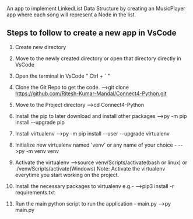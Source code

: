 An app to implement LinkedList Data Structure by creating an MusicPlayer app where each song will represent a Node in the list.


## Steps to follow to create a new app in VsCode ##

1. Create new directory

2. Move to the newly created directory or open that directory directly in VsCode

3. Open the terminal in VsCode " Ctrl + ` "

4. Clone the Git Repo to get the code.
    -->git clone https://github.com/Ritesh-Kumar-Mandal/Connect4-Python.git

5. Move to the Project directory
    -->cd Connect4-Python

6. Install the pip to later download and install other packages 
    -->py -m pip install --upgrade pip

7. Install virtualenv
	-->py -m pip install --user --upgrade virtualenv

8. Initialize new virtualenv named 'venv' or any name of your choice -
	-->py -m venv venv

9. Activate the virtualenv
	-->source venv/Scripts/activate(bash or linux) or ./venv/Scripts/activate(Windows)
	Note: Activate the virtualenv everytime you start working on the project.

10. Install the necessary packages to virtualenv e.g.-
	-->pip3 install -r requirements.txt

11. Run the main python script to run the application - main.py
    -->py main.py
